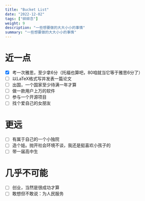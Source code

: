 ```yaml
---
title: "Bucket List"
date: "2022-12-02"
tags: ["碎碎念"]
weight: 9
description: "一些想要做的大大小小的事情"
summary: "一些想要做的大大小小的事情"
---
```


# 近一点

- [x] 考一次雅思，至少拿6分（托福也算吧，80咱就当它等于雅思6分了）
- [ ] 以LaTeX格式写并发表一篇论文
- [ ] 出国，一个国家至少待满一年才算
- [ ] 做一款用户上万的软件
- [ ] 参与一个开源项目
- [ ] 找个爱自己的女朋友

# 更远

- [ ] 有属于自己的一个小独院
- [ ] 造个娃。抛开社会环境不谈，我还是挺喜欢小孩子的
- [ ] 带一届高中生

# 几乎不可能

- [ ] 创业，当然是很成功才算
- [ ] 敢想但不敢说：为人民服务

